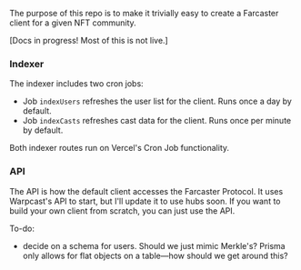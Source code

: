 The purpose of this repo is to make it trivially easy to create a Farcaster client for a given NFT community.

[Docs in progress! Most of this is not live.]

### Indexer

The indexer includes two cron jobs:
- Job `indexUsers` refreshes the user list for the client. Runs once a day by default.
- Job `indexCasts` refreshes cast data for the client. Runs once per minute by default.

Both indexer routes run on Vercel's Cron Job functionality.

### API

The API is how the default client accesses the Farcaster Protocol. It uses Warpcast's API to start, but I'll update it to use hubs soon. If you want to build your own client from scratch, you can just use the API.

To-do:
- decide on a schema for users. Should we just mimic Merkle's? Prisma only allows for flat objects on a table—how should we get around this?
